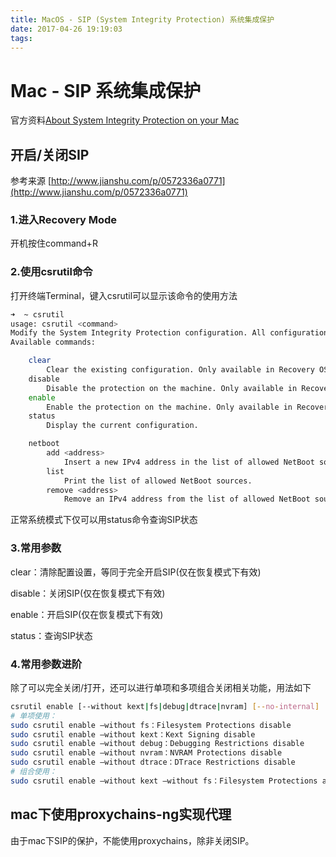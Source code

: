 ```yaml
---
title: MacOS - SIP (System Integrity Protection) 系统集成保护
date: 2017-04-26 19:19:03
tags: 
---
```

# Mac - SIP 系统集成保护
官方资料[About System Integrity Protection on your Mac](https://support.apple.com/en-us/HT204899)

## 开启/关闭SIP
参考来源 [http://www.jianshu.com/p/0572336a0771](http://www.jianshu.com/p/0572336a0771)
### 1.进入Recovery Mode
开机按住command+R

### 2.使用csrutil命令
<!-- more -->
打开终端Terminal，键入csrutil可以显示该命令的使用方法
```bash
➜  ~ csrutil
usage: csrutil <command>
Modify the System Integrity Protection configuration. All configuration changes apply to the entire machine.
Available commands:

    clear
        Clear the existing configuration. Only available in Recovery OS.
    disable
        Disable the protection on the machine. Only available in Recovery OS.
    enable
        Enable the protection on the machine. Only available in Recovery OS.
    status
        Display the current configuration.

    netboot
        add <address>
            Insert a new IPv4 address in the list of allowed NetBoot sources.
        list
            Print the list of allowed NetBoot sources.
        remove <address>
            Remove an IPv4 address from the list of allowed NetBoot sources.
```
正常系统模式下仅可以用status命令查询SIP状态

### 3.常用参数
clear：清除配置设置，等同于完全开启SIP(仅在恢复模式下有效)

disable：关闭SIP(仅在恢复模式下有效)

enable：开启SIP(仅在恢复模式下有效)

status：查询SIP状态

### 4.常用参数进阶

除了可以完全关闭/打开，还可以进行单项和多项组合关闭相关功能，用法如下
```bash
csrutil enable [--without kext|fs|debug|dtrace|nvram] [--no-internal]
# 单项使用：
sudo csrutil enable –without fs：Filesystem Protections disable
sudo csrutil enable –without kext：Kext Signing disable
sudo csrutil enable –without debug：Debugging Restrictions disable
sudo csrutil enable –without nvram：NVRAM Protections disable
sudo csrutil enable –without dtrace：DTrace Restrictions disable
# 组合使用：
sudo csrutil enable –without kext –without fs：Filesystem Protections and Kext Signing are disabled
```

## mac下使用proxychains-ng实现代理
由于mac下SIP的保护，不能使用proxychains，除非关闭SIP。